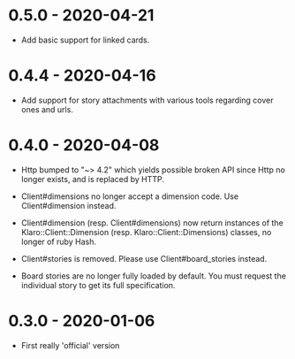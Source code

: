 # 0.5.0 - 2020-04-21

* Add basic support for linked cards.

# 0.4.4 - 2020-04-16

* Add support for story attachments with various tools regarding cover ones
  and urls.

# 0.4.0 - 2020-04-08

* Http bumped to "~> 4.2" which yields possible broken API since Http no longer
  exists, and is replaced by HTTP.

* Client#dimensions no longer accept a dimension code. Use Client#dimension
  instead.

* Client#dimension (resp. Client#dimensions) now return instances of the
  Klaro::Client::Dimension (resp. Klaro::Client::Dimensions) classes, no
  longer of ruby Hash.

* Client#stories is removed. Please use Client#board_stories instead.

* Board stories are no longer fully loaded by default. You must request the
  individual story to get its full specification.

# 0.3.0 - 2020-01-06

* First really 'official' version
